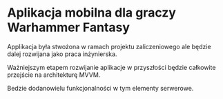 <h1>Aplikacja mobilna dla graczy Warhammer Fantasy</h1>
<p>Applikacja była stwożona w ramach projektu zaliczeniowego ale będzie dalej rozwijana jako praca inżynierska.</p>
<p>Ważniejszym etapem rozwijanie aplikacje w przyszłości będzie całkowite przejście na architekturę MVVM.</p>
<p>Bedzie dodanowielu funkcjonalności w tym elementy serwerowe.</p>

